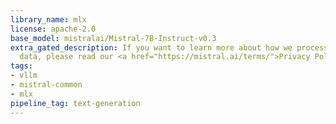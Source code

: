 ```yaml
---
library_name: mlx
license: apache-2.0
base_model: mistralai/Mistral-7B-Instruct-v0.3
extra_gated_description: If you want to learn more about how we process your personal
  data, please read our <a href="https://mistral.ai/terms/">Privacy Policy</a>.
tags:
- vllm
- mistral-common
- mlx
pipeline_tag: text-generation
---
```

